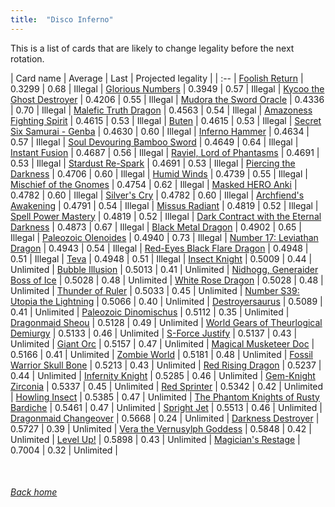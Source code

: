 ```yaml
---
title:  "Disco Inferno"
---
```


This is a list of cards that are likely to change legality before the next rotation.

| Card name | Average | Last | Projected legality |
| :-- |
[Foolish Return](https://db.ygoprodeck.com/card/?search=Foolish%20Return) | 0.3299 | 0.68 | Illegal |
[Glorious Numbers](https://db.ygoprodeck.com/card/?search=Glorious%20Numbers) | 0.3949 | 0.57 | Illegal |
[Kycoo the Ghost Destroyer](https://db.ygoprodeck.com/card/?search=Kycoo%20the%20Ghost%20Destroyer) | 0.4206 | 0.55 | Illegal |
[Mudora the Sword Oracle](https://db.ygoprodeck.com/card/?search=Mudora%20the%20Sword%20Oracle) | 0.4336 | 0.70 | Illegal |
[Malefic Truth Dragon](https://db.ygoprodeck.com/card/?search=Malefic%20Truth%20Dragon) | 0.4563 | 0.54 | Illegal |
[Amazoness Fighting Spirit](https://db.ygoprodeck.com/card/?search=Amazoness%20Fighting%20Spirit) | 0.4615 | 0.53 | Illegal |
[Buten](https://db.ygoprodeck.com/card/?search=Buten) | 0.4615 | 0.53 | Illegal |
[Secret Six Samurai - Genba](https://db.ygoprodeck.com/card/?search=Secret%20Six%20Samurai%20-%20Genba) | 0.4630 | 0.60 | Illegal |
[Inferno Hammer](https://db.ygoprodeck.com/card/?search=Inferno%20Hammer) | 0.4634 | 0.57 | Illegal |
[Soul Devouring Bamboo Sword](https://db.ygoprodeck.com/card/?search=Soul%20Devouring%20Bamboo%20Sword) | 0.4649 | 0.64 | Illegal |
[Instant Fusion](https://db.ygoprodeck.com/card/?search=Instant%20Fusion) | 0.4687 | 0.56 | Illegal |
[Raviel, Lord of Phantasms](https://db.ygoprodeck.com/card/?search=Raviel,%20Lord%20of%20Phantasms) | 0.4691 | 0.53 | Illegal |
[Stardust Re-Spark](https://db.ygoprodeck.com/card/?search=Stardust%20Re-Spark) | 0.4691 | 0.53 | Illegal |
[Piercing the Darkness](https://db.ygoprodeck.com/card/?search=Piercing%20the%20Darkness) | 0.4706 | 0.60 | Illegal |
[Humid Winds](https://db.ygoprodeck.com/card/?search=Humid%20Winds) | 0.4739 | 0.55 | Illegal |
[Mischief of the Gnomes](https://db.ygoprodeck.com/card/?search=Mischief%20of%20the%20Gnomes) | 0.4754 | 0.62 | Illegal |
[Masked HERO Anki](https://db.ygoprodeck.com/card/?search=Masked%20HERO%20Anki) | 0.4782 | 0.60 | Illegal |
[Silver's Cry](https://db.ygoprodeck.com/card/?search=Silver's%20Cry) | 0.4782 | 0.60 | Illegal |
[Archfiend's Awakening](https://db.ygoprodeck.com/card/?search=Archfiend's%20Awakening) | 0.4791 | 0.54 | Illegal |
[Missus Radiant](https://db.ygoprodeck.com/card/?search=Missus%20Radiant) | 0.4819 | 0.52 | Illegal |
[Spell Power Mastery](https://db.ygoprodeck.com/card/?search=Spell%20Power%20Mastery) | 0.4819 | 0.52 | Illegal |
[Dark Contract with the Eternal Darkness](https://db.ygoprodeck.com/card/?search=Dark%20Contract%20with%20the%20Eternal%20Darkness) | 0.4873 | 0.67 | Illegal |
[Black Metal Dragon](https://db.ygoprodeck.com/card/?search=Black%20Metal%20Dragon) | 0.4902 | 0.65 | Illegal |
[Paleozoic Olenoides](https://db.ygoprodeck.com/card/?search=Paleozoic%20Olenoides) | 0.4940 | 0.73 | Illegal |
[Number 17: Leviathan Dragon](https://db.ygoprodeck.com/card/?search=Number%2017:%20Leviathan%20Dragon) | 0.4943 | 0.54 | Illegal |
[Red-Eyes Black Flare Dragon](https://db.ygoprodeck.com/card/?search=Red-Eyes%20Black%20Flare%20Dragon) | 0.4948 | 0.51 | Illegal |
[Teva](https://db.ygoprodeck.com/card/?search=Teva) | 0.4948 | 0.51 | Illegal |
[Insect Knight](https://db.ygoprodeck.com/card/?search=Insect%20Knight) | 0.5009 | 0.44 | Unlimited |
[Bubble Illusion](https://db.ygoprodeck.com/card/?search=Bubble%20Illusion) | 0.5013 | 0.41 | Unlimited |
[Nidhogg, Generaider Boss of Ice](https://db.ygoprodeck.com/card/?search=Nidhogg,%20Generaider%20Boss%20of%20Ice) | 0.5028 | 0.48 | Unlimited |
[White Rose Dragon](https://db.ygoprodeck.com/card/?search=White%20Rose%20Dragon) | 0.5028 | 0.48 | Unlimited |
[Thunder of Ruler](https://db.ygoprodeck.com/card/?search=Thunder%20of%20Ruler) | 0.5033 | 0.45 | Unlimited |
[Number S39: Utopia the Lightning](https://db.ygoprodeck.com/card/?search=Number%20S39:%20Utopia%20the%20Lightning) | 0.5066 | 0.40 | Unlimited |
[Destroyersaurus](https://db.ygoprodeck.com/card/?search=Destroyersaurus) | 0.5089 | 0.41 | Unlimited |
[Paleozoic Dinomischus](https://db.ygoprodeck.com/card/?search=Paleozoic%20Dinomischus) | 0.5112 | 0.35 | Unlimited |
[Dragonmaid Sheou](https://db.ygoprodeck.com/card/?search=Dragonmaid%20Sheou) | 0.5128 | 0.49 | Unlimited |
[World Gears of Theurlogical Demiurgy](https://db.ygoprodeck.com/card/?search=World%20Gears%20of%20Theurlogical%20Demiurgy) | 0.5133 | 0.46 | Unlimited |
[S-Force Justify](https://db.ygoprodeck.com/card/?search=S-Force%20Justify) | 0.5137 | 0.43 | Unlimited |
[Giant Orc](https://db.ygoprodeck.com/card/?search=Giant%20Orc) | 0.5157 | 0.47 | Unlimited |
[Magical Musketeer Doc](https://db.ygoprodeck.com/card/?search=Magical%20Musketeer%20Doc) | 0.5166 | 0.41 | Unlimited |
[Zombie World](https://db.ygoprodeck.com/card/?search=Zombie%20World) | 0.5181 | 0.48 | Unlimited |
[Fossil Warrior Skull Bone](https://db.ygoprodeck.com/card/?search=Fossil%20Warrior%20Skull%20Bone) | 0.5213 | 0.43 | Unlimited |
[Red Rising Dragon](https://db.ygoprodeck.com/card/?search=Red%20Rising%20Dragon) | 0.5237 | 0.44 | Unlimited |
[Infernity Knight](https://db.ygoprodeck.com/card/?search=Infernity%20Knight) | 0.5285 | 0.46 | Unlimited |
[Gem-Knight Zirconia](https://db.ygoprodeck.com/card/?search=Gem-Knight%20Zirconia) | 0.5337 | 0.45 | Unlimited |
[Red Sprinter](https://db.ygoprodeck.com/card/?search=Red%20Sprinter) | 0.5342 | 0.42 | Unlimited |
[Howling Insect](https://db.ygoprodeck.com/card/?search=Howling%20Insect) | 0.5385 | 0.47 | Unlimited |
[The Phantom Knights of Rusty Bardiche](https://db.ygoprodeck.com/card/?search=The%20Phantom%20Knights%20of%20Rusty%20Bardiche) | 0.5461 | 0.47 | Unlimited |
[Spright Jet](https://db.ygoprodeck.com/card/?search=Spright%20Jet) | 0.5513 | 0.46 | Unlimited |
[Dragonmaid Changeover](https://db.ygoprodeck.com/card/?search=Dragonmaid%20Changeover) | 0.5668 | 0.24 | Unlimited |
[Darkness Destroyer](https://db.ygoprodeck.com/card/?search=Darkness%20Destroyer) | 0.5727 | 0.39 | Unlimited |
[Vera the Vernusylph Goddess](https://db.ygoprodeck.com/card/?search=Vera%20the%20Vernusylph%20Goddess) | 0.5848 | 0.42 | Unlimited |
[Level Up!](https://db.ygoprodeck.com/card/?search=Level%20Up!) | 0.5898 | 0.43 | Unlimited |
[Magician's Restage](https://db.ygoprodeck.com/card/?search=Magician's%20Restage) | 0.7004 | 0.32 | Unlimited |

<br>

###### [Back home](index)
